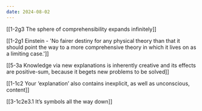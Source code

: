 ```yaml
---
date: 2024-08-02
---
```

[[1-2g3 The sphere of comprehensibility expands infinitely]]

[[1-2g1 Einstein - 'No fairer destiny for any physical theory than that it should point the way to a more comprehensive theory in which it lives on as a limiting case.']]

[[5-3a Knowledge via new explanations is inherently creative and its effects are positive-sum, because it begets new problems to be solved]]

[[1-1c2 Your ‘explanation’ also contains inexplicit, as well as unconscious, content]]

[[3-1c2e3.1 It’s symbols all the way down]]